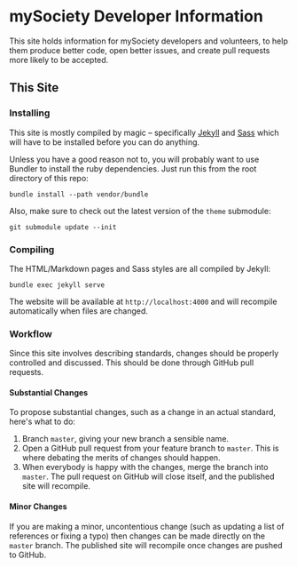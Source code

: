 # mySociety Developer Information

This site holds information for mySociety developers and volunteers, to help
them produce better code, open better issues, and create pull requests more
likely to be accepted.

## This Site

### Installing

This site is mostly compiled by magic – specifically
[Jekyll](http://jekyllrb.com/) and [Sass](http://sass-lang.com/) which will
have to be installed before you can do anything.

Unless you have a good reason not to, you will probably want to use Bundler
to install the ruby dependencies. Just run this from the root directory of
this repo:

    bundle install --path vendor/bundle

Also, make sure to check out the latest version of the `theme` submodule:

    git submodule update --init

### Compiling

The HTML/Markdown pages and Sass styles are all compiled by Jekyll:

    bundle exec jekyll serve

The website will be available at `http://localhost:4000` and will recompile
automatically when files are changed.

### Workflow

Since this site involves describing standards, changes should be properly
controlled and discussed. This should be done through GitHub pull requests.

#### Substantial Changes

To propose substantial changes, such as a change in an actual standard, here's
what to do:

1. Branch `master`, giving your new branch a sensible name.
2. Open a GitHub pull request from your feature branch to `master`. This is
   where debating the merits of changes should happen.
3. When everybody is happy with the changes, merge the branch into `master`.
   The pull request on GitHub will close itself, and the published site will
   recompile.

#### Minor Changes

If you are making a minor, uncontentious change (such as updating a list of
references or fixing a typo) then changes can be made directly on the `master`
branch. The published site will recompile once changes are pushed to GitHub.
